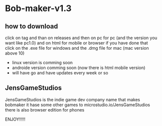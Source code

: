 # Bob-maker-v1.3

## how to download
click on tag and than on releases and then on pc for pc (and the version you want like pc1.0)
and on html for mobile or browser
if you have done that click on the .exe file for windows and the .dmg file for mac (mac version above 10)
- linux version is comming soon
- androide version comming soon (now there is html mobile version)
- will have go and have updates every week or so

## JensGameStudios
JensGameStudios is the indie game dev company name that makes bobmaker
it hase some other games to
microstudio.io/JensGameStudios
there is also browser edition for phones

ENJOY!!!!!


